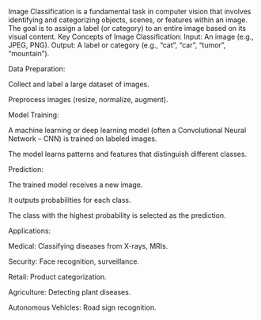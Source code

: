 Image Classification is a fundamental task in computer vision that involves identifying and categorizing objects, scenes, or features within an image.
The goal is to assign a label (or category) to an entire image based on its visual content.
Key Concepts of Image Classification:
Input: An image (e.g., JPEG, PNG).
Output: A label or category (e.g., “cat”, “car”, “tumor”, “mountain”).

Data Preparation:

Collect and label a large dataset of images.

Preprocess images (resize, normalize, augment).

Model Training:

A machine learning or deep learning model (often a Convolutional Neural Network – CNN) is trained on labeled images.

The model learns patterns and features that distinguish different classes.

Prediction:

The trained model receives a new image.

It outputs probabilities for each class.

The class with the highest probability is selected as the prediction.

Applications:
 
Medical: Classifying diseases from X-rays, MRIs.

Security: Face recognition, surveillance.

Retail: Product categorization.

Agriculture: Detecting plant diseases.

Autonomous Vehicles: Road sign recognition.
